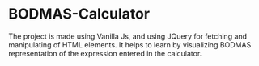 # BODMAS-Calculator

The project is made using Vanilla Js, and using JQuery for fetching and manipulating of HTML elements. It helps to learn by visualizing BODMAS representation of the expression entered in the calculator.
